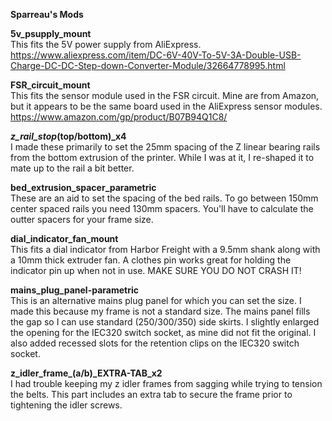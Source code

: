 <b>Sparreau's Mods</b>

<b>5v_psupply_mount</b><br>
This fits the 5V power supply from AliExpress.  https://www.aliexpress.com/item/DC-6V-40V-To-5V-3A-Double-USB-Charge-DC-DC-Step-down-Converter-Module/32664778995.html

<b>FSR_circuit_mount</b><br>
This fits the sensor module used in the FSR circuit.  Mine are from Amazon, but it appears to be the same board used in the AliExpress sensor modules.  https://www.amazon.com/gp/product/B07B94Q1C8/

<b>_z_rail_stop_(top/bottom)_x4</b><br>
I made these primarily to set the 25mm spacing of the Z linear bearing rails from the bottom extrusion of the printer.  While I was at it, I re-shaped it to mate up to the rail a bit better.

<b>bed_extrusion_spacer_parametric</b><br>
These are an aid to set the spacing of the bed rails.  To go between 150mm center spaced rails you need 130mm spacers.  You'll have to calculate the outter spacers for your frame size.

<b>dial_indicator_fan_mount</b><br>
This fits a dial indicator from Harbor Freight with a 9.5mm shank along with a 10mm thick extruder fan.  A clothes pin works great for holding the indicator pin up when not in use.  MAKE SURE YOU DO NOT CRASH IT!

<b>mains_plug_panel-parametric</b><br>
This is an alternative mains plug panel for which you can set the size.  I made this because my frame is not a standard size.  The mains panel fills the gap so I can use standard (250/300/350) side skirts.  I slightly enlarged the opening for the IEC320 switch socket, as mine did not fit the original.  I also added recessed slots for the retention clips on the IEC320 switch socket.

<b>z_idler_frame_(a/b)_EXTRA-TAB_x2</b><br>
I had trouble keeping my z idler frames from sagging while trying to tension the belts.  This part includes an extra tab to secure the frame prior to tightening the idler screws.
